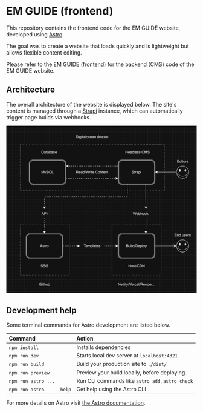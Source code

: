 # EM GUIDE (frontend)
This repository contains the frontend code for the EM GUIDE website, developed using [Astro](https://astro.build/). 

The goal was to create a website that loads quickly and is lightweight but allows flexible content editing.

Please refer to the [EM GUIDE (frontend)](https://github.com/EM-GUIDE/em-guide-cms) for the backend (CMS) code of the EM GUIDE website. 

## Architecture

The overall architecture of the website is displayed below. The site's content is managed through a [Strapi](https://strapi.io/) instance, which can automatically trigger page builds via webhooks.

![alt text](https://github.com/EM-GUIDE/.github/blob/main/profile/em_guide_site_architecture.png?raw=true)

## Development help

Some terminal commands for Astro development are listed below.

| Command                   | Action                                           |
| :------------------------ | :----------------------------------------------- |
| `npm install`             | Installs dependencies                            |
| `npm run dev`             | Starts local dev server at `localhost:4321`      |
| `npm run build`           | Build your production site to `./dist/`          |
| `npm run preview`         | Preview your build locally, before deploying     |
| `npm run astro ...`       | Run CLI commands like `astro add`, `astro check` |
| `npm run astro -- --help` | Get help using the Astro CLI                     |

For more details on Astro visit [the Astro documentation](https://docs.astro.build).
